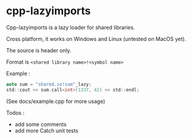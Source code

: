 # cpp-lazyimports

Cpp-lazyimports is a lazy loader for shared libraries.

Cross platform, it works on Windows and Linux (untested on MacOS yet).

The source is header only.

Format is `<shared library name>!<symbol name>`

Example :

```C
auto sum = "shared.so!sum"_lazy;
std::cout << sum.call<int>(1337, 42) << std::endl;
```

(See docs/example.cpp for more usage)

Todos :
* add some comments
* add more Catch unit tests